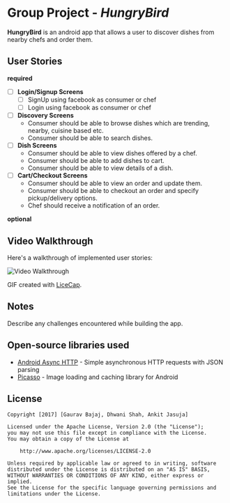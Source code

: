 # Group Project - *HungryBird*

**HungryBird** is an android app that allows a user to discover dishes from nearby chefs and order them.

## User Stories

**required**

- [ ] **Login/Signup Screens**
  - [ ] SignUp using facebook as consumer or chef
  - [ ] Login using facebook as consumer or chef
- [ ] **Discovery Screens**
  - Consumer should be able to browse dishes which are trending, nearby, cuisine based etc.
  - Consumer should be able to search dishes.
- [ ] **Dish Screens**
  - Consumer should be able to view dishes offered by a chef.
  - Consumer should be able to add dishes to cart.
  - Consumer should be able to view details of a dish.
- [ ] **Cart/Checkout Screens**
  - Consumer should be able to view an order and update them.
  - Consumer should be able to checkout an order and specify pickup/delivery options.
  - Chef should receive a notification of an order.

**optional**


## Video Walkthrough

Here's a walkthrough of implemented user stories:

<img src='http://i.imgur.com/link/to/your/gif/file.gif' title='Video Walkthrough' width='' alt='Video Walkthrough' />

GIF created with [LiceCap](http://www.cockos.com/licecap/).

## Notes

Describe any challenges encountered while building the app.

## Open-source libraries used

- [Android Async HTTP](https://github.com/loopj/android-async-http) - Simple asynchronous HTTP requests with JSON parsing
- [Picasso](http://square.github.io/picasso/) - Image loading and caching library for Android

## License

    Copyright [2017] [Gaurav Bajaj, Dhwani Shah, Ankit Jasuja]

    Licensed under the Apache License, Version 2.0 (the "License");
    you may not use this file except in compliance with the License.
    You may obtain a copy of the License at

        http://www.apache.org/licenses/LICENSE-2.0

    Unless required by applicable law or agreed to in writing, software
    distributed under the License is distributed on an "AS IS" BASIS,
    WITHOUT WARRANTIES OR CONDITIONS OF ANY KIND, either express or implied.
    See the License for the specific language governing permissions and
    limitations under the License.
